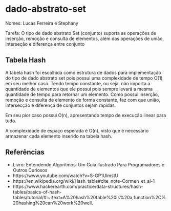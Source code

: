# dado-abstrato-set
<p>Nomes: Lucas Ferreira e Stephany</p>
<p>Tarefa: O tipo de dado abstrato Set (conjunto) suporta as operações de inserção, remoção e consulta de elementos, além das operações de união, interseção e diferença entre conjunto</p>

## Tabela Hash
<p>A tabela hash foi escolhida como estrutura de dados para implementação do tipo de dado abstrato set pois possui uma complexidade de tempo O(1) em seu melhor caso. Tendo tempo constante, ou seja, não importa a quantidade de elementos que ele
possui pois sempre levará a mesma quantidade de tempo para retornar um elemento. Como possui inserção, remoção e consulta de elemento de forma constante, faz com que união, intersecção e diferença de conjuntos sejam rápidas. </p>
<p>Em seu pior caso possui O(n), apresentando tempo de execução linear para tudo.</p>
<p>A complexidade de espaço esperada é O(n), visto que é necessário armazenar cada elemento inserido na tabela hash.</p>

## Referências
<ul>
  <li>Livro: Entendendo Algoritmos: Um Guia Ilustrado Para Programadores e Outros Curiosos</li>
  <li>https://www.youtube.com/watch?v=S-GP1UlmstU</li>
  <li>https://en.wikipedia.org/wiki/Hash_table#cite_note-Cormen_et_al-1</li>
  <li>https://www.hackerearth.com/practice/data-structures/hash-tables/basics-of-hash-tables/tutorial/#:~:text=A%20hash%20table%20is%20a,function%2C%20hashing%20can%20work%20well.</li>
</ul>
